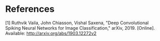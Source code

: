# References
[1] Ruthvik Vaila, John Chiasson, Vishal Saxena, "Deep Convolutional Spiking Neural Networks for Image Classification," arXiv, 2019. [Online]. Available: http://arxiv.org/abs/1903.12272v2